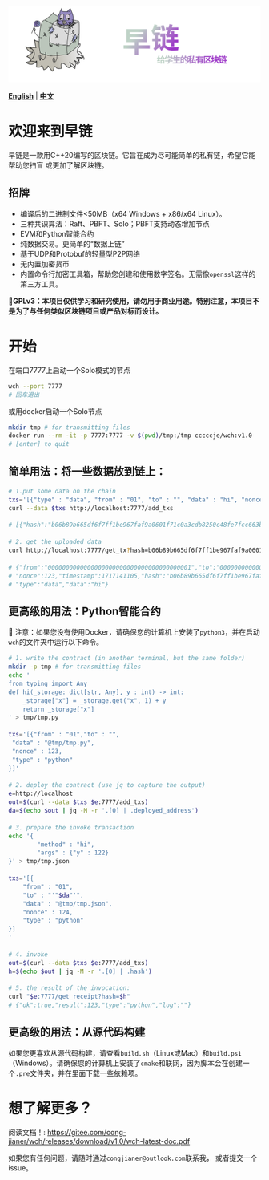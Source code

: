 ![Logo](./weak/doc/logo_CN.svg)

[**English**](./README.md) | [**中文**](./README_CN.md)

<!-- # Welcome to Weak chain -->
# 欢迎来到早链
<!-- *Weak chain* is a blockchain written in C++20. It's designed to be a working -->
<!-- private chain that's as simple as possible in the hope that it could help you -->
<!-- get started with blockchain. -->

早链是一款用C++20编写的区块链。它旨在成为尽可能简单的私有链，希望它能帮助您扫盲
或更加了解区块链。

## 招牌

<!-- + Compiled binary < 50MB (x64 Windows + x86/x64 Linux). -->
+ 编译后的二进制文件<50MB（x64 Windows + x86/x64 Linux）。
+ 三种共识算法：Raft、PBFT、Solo；PBFT支持动态增加节点
+ EVM和Python智能合约
+ 纯数据交易。更简单的“数据上链”
+ 基于UDP和Protobuf的轻量型P2P网络
+ 无内置加密货币
+ 内置命令行加密工具箱，帮助您创建和使用数字签名。无需像`openssl`这样的第三方工具。

**📗️GPLv3：本项目仅供学习和研究使用，请勿用于商业用途。特别注意，本项目不是为了与任何类似区块链项目或产品对标而设计。**


<!-- # Get started -->
<!-- Start a node in Solo mode, listening on port 7777 -->
# 开始
在端口7777上启动一个Solo模式的节点
```bash
wch --port 7777
# 回车退出
```

或用docker启动一个Solo节点
```bash
mkdir tmp # for transmitting files
docker run --rm -it -p 7777:7777 -v $(pwd)/tmp:/tmp cccccje/wch:v1.0
# [enter] to quit
```

<!-- ## Simple usage: Put some data on the chain: -->
## 简单用法：将一些数据放到链上：
```bash
# 1.put some data on the chain
txs='[{"type" : "data", "from" : "01", "to" : "", "data" : "hi", "nonce" : 123}]'
curl --data $txs http://localhost:7777/add_txs

# [{"hash":"b06b89b665df6f7ff1be967faf9a0601f71c0a3cdb8250c48fe7fcc663b18d1b"}]

# 2. get the uploaded data
curl http://localhost:7777/get_tx?hash=b06b89b665df6f7ff1be967faf9a0601f71c0a3cdb8250c48fe7fcc663b18d1b

# {"from":"0000000000000000000000000000000000000001","to":"0000000000000000000000000000000000000000",
# "nonce":123,"timestamp":1717141105,"hash":"b06b89b665df6f7ff1be967faf9a0601f71c0a3cdb8250c48fe7fcc663b18d1b",
# "type":"data","data":"hi"}
```

## 更高级的用法：Python智能合约
<!-- 🦜 Note : If you are not using Docker, make sure you have `python3` in your path and -->
<!-- run the following commands in the folder where `wch` is started. -->

🦜 注意：如果您没有使用Docker，请确保您的计算机上安装了`python3`，并在启动`wch`的文件夹中运行以下命令。

```bash
# 1. write the contract (in another terminal, but the same folder)
mkdir -p tmp # for transmitting files
echo '
from typing import Any
def hi(_storage: dict[str, Any], y : int) -> int:
    _storage["x"] = _storage.get("x", 1) + y
    return _storage["x"]
' > tmp/tmp.py

txs='[{"from" : "01","to" : "",
 "data" : "@tmp/tmp.py",
 "nonce" : 123,
 "type" : "python"
}]'

# 2. deploy the contract (use jq to capture the output)
e=http://localhost
out=$(curl --data $txs $e:7777/add_txs)
da=$(echo $out | jq -M -r '.[0] | .deployed_address')

# 3. prepare the invoke transaction
echo '{
        "method" : "hi",
        "args" : {"y" : 122}
}' > tmp/tmp.json

txs='[{
    "from" : "01",
    "to" : "'"$da"'",
    "data" : "@tmp/tmp.json",
    "nonce" : 124,
    "type" : "python"
}]
'

# 4. invoke
out=$(curl --data $txs $e:7777/add_txs)
h=$(echo $out | jq -M -r '.[0] | .hash')

# 5. the result of the invocation:
curl "$e:7777/get_receipt?hash=$h"
# {"ok":true,"result":123,"type":"python","log":""}
```

<!-- ## More advanced usage: build from source -->

## 更高级的用法：从源代码构建

<!-- If you prefer build from source. Check out `build.sh` on linux or Mac, and `build.ps1` on -->
<!-- Windows. Make sure you have `cmake` and internet available, because the script -->
<!-- will create a `./.pre` folder and download some dependencies there. -->
如果您更喜欢从源代码构建，请查看`build.sh`（Linux或Mac）和`build.ps1`（Windows）。请确保您的计算机上安装了`cmake`和联网，因为脚本会在创建一个`.pre`文件夹，并在里面下载一些依赖项。

<!-- # Wanna Know More?  -->
<!-- Read the Doc! : https://gitee.com/cong-jianer/wch/releases/download/v1.0/wch-latest-doc.pdf -->

<!-- If you have any issues, feel free to contact me at `congjianer@outlook.com` or open an issue. -->

# 想了解更多？
阅读文档！: https://gitee.com/cong-jianer/wch/releases/download/v1.0/wch-latest-doc.pdf

如果您有任何问题，请随时通过`congjianer@outlook.com`联系我， 或者提交一个issue。
